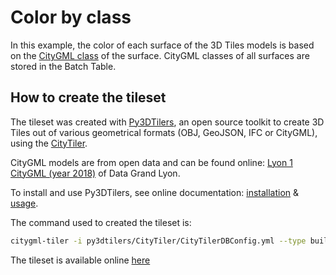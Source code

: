# Color by class

In this example, the color of each surface of the 3D Tiles models is based on the [CityGML class](https://3dcitydb-docs.readthedocs.io/en/release-v4.2.3/3dcitydb/schema/module/building.html) of the surface. CityGML classes of all surfaces are stored in the Batch Table.

## How to create the tileset

The tileset was created with [Py3DTilers](https://github.com/VCityTeam/py3dtilers), an open source toolkit to create 3D Tiles out of various geometrical formats (OBJ, GeoJSON, IFC or CityGML), using the [CityTiler](https://github.com/VCityTeam/py3dtilers/tree/master/py3dtilers/CityTiler).

CityGML models are from open data and can be found online: [Lyon 1 CityGML (year 2018)](https://data.grandlyon.com/jeux-de-donnees/maquettes-3d-texturees-2018-communes-metropole-lyon/donnees) of Data Grand Lyon.

To install and use Py3DTilers, see online documentation: [installation](https://github.com/VCityTeam/py3dtilers?tab=readme-ov-file#installation-from-sources) & [usage](https://github.com/VCityTeam/py3dtilers?tab=readme-ov-file#usage).

The command used to created the tileset is:

```bash
citygml-tiler -i py3dtilers/CityTiler/CityTilerDBConfig.yml --type building --add_color --split_surfaces -o Lyon-1_2018_CityGML_Colors
```

The tileset is available online [here](https://dataset-dl.liris.cnrs.fr/three-d-tiles-lyon-metropolis/2018/Lyon-1_2018_CityGML_Colors)
